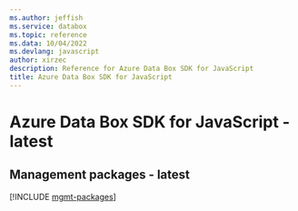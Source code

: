```yaml
---
ms.author: jeffish
ms.service: databox
ms.topic: reference
ms.data: 10/04/2022
ms.devlang: javascript
author: xirzec
description: Reference for Azure Data Box SDK for JavaScript
title: Azure Data Box SDK for JavaScript
---
```

# Azure Data Box SDK for JavaScript - latest

## Management packages - latest
[!INCLUDE [mgmt-packages](data-box-mgmt-index.md)]
